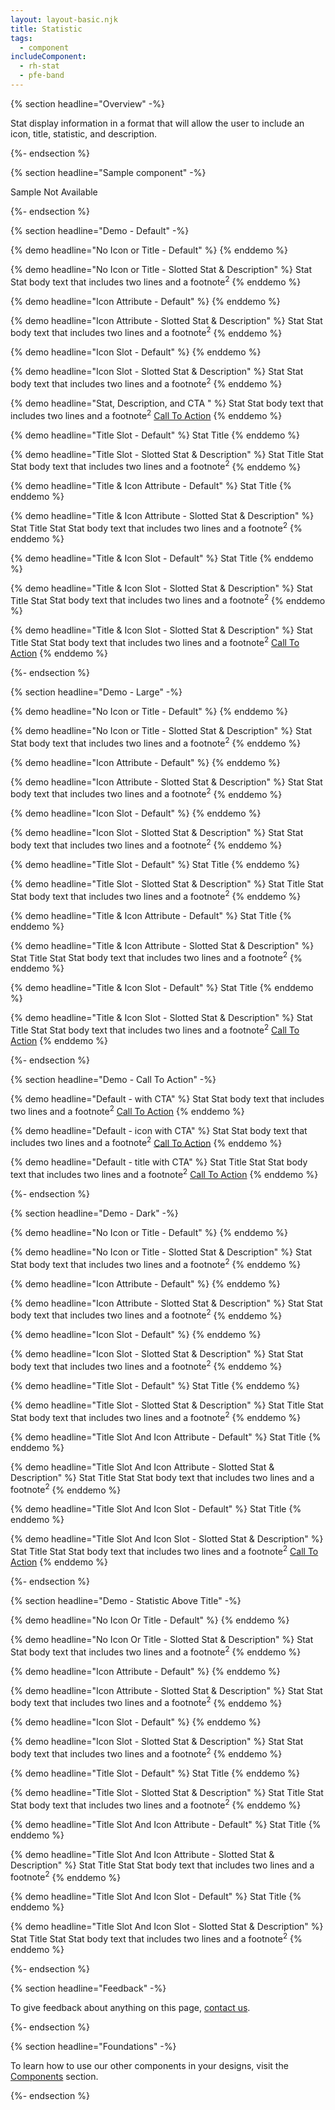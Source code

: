 ```yaml
---
layout: layout-basic.njk
title: Statistic
tags:
  - component
includeComponent:
  - rh-stat
  - pfe-band
---
```

{% section headline="Overview" -%}

Stat display information in a format that will allow the user to include an icon, title, statistic, and description.

{%- endsection %}

{% section headline="Sample component" -%}

Sample Not Available

{%- endsection %}

{% section headline="Demo - Default" -%}

{% demo headline="No Icon or Title - Default" %}
<rh-stat></rh-stat>
{% enddemo %}

{% demo headline="No Icon or Title - Slotted Stat & Description" %}
<rh-stat>
    <span slot="statistic">Stat</span>
    <span>Stat body text that includes two lines and a footnote<sup>2</sup></span>
</rh-stat>
{% enddemo %}

{% demo headline="Icon Attribute - Default" %}
<rh-stat icon="rh-atom"></rh-stat>
{% enddemo %}

{% demo headline="Icon Attribute - Slotted Stat & Description" %}
<rh-stat icon="rh-atom">
    <span slot="statistic">Stat</span>
    <span>Stat body text that includes two lines and a footnote<sup>2</sup></span>
</rh-stat>
{% enddemo %}

{% demo headline="Icon Slot - Default" %}
<rh-stat>
    <pfe-icon slot="icon" icon="rh-atom"></pfe-icon>
</rh-stat>
{% enddemo %}

{% demo headline="Icon Slot - Slotted Stat & Description" %}
<rh-stat>
    <pfe-icon slot="icon" icon="rh-atom"></pfe-icon>
    <span slot="statistic">Stat</span>
    <span>Stat body text that includes two lines and a footnote<sup>2</sup></span>
</rh-stat>
{% enddemo %}

{% demo headline="Stat, Description, and CTA " %}
<rh-stat>
    <span slot="statistic">Stat</span>
    <span>Stat body text that includes two lines and a footnote<sup>2</sup></span>
    <rh-cta slot="cta">
        <a href="https://github.com/">Call To Action</a>
    </rh-cta>
</rh-stat>
{% enddemo %}

{% demo headline="Title Slot - Default" %}
<rh-stat>
    <span slot="title">Stat Title</span>
</rh-stat>
{% enddemo %}

{% demo headline="Title Slot - Slotted Stat & Description" %}
<rh-stat>
    <span slot="title">Stat Title</span>
    <span slot="statistic">Stat</span>
    <span>Stat body text that includes two lines and a footnote<sup>2</sup></span>
</rh-stat>
{% enddemo %}

{% demo headline="Title & Icon Attribute - Default" %}
<rh-stat icon="rh-atom">
    <span slot="title">Stat Title</span>
</rh-stat>
{% enddemo %}

{% demo headline="Title & Icon Attribute - Slotted Stat & Description" %}
<rh-stat icon="rh-atom">
    <span slot="title">Stat Title</span>
    <span slot="statistic">Stat</span>
    <span>Stat body text that includes two lines and a footnote<sup>2</sup></span>
</rh-stat>
{% enddemo %}

{% demo headline="Title & Icon Slot - Default" %}
<rh-stat>
    <pfe-icon slot="icon" icon="rh-atom"></pfe-icon>
    <span slot="title">Stat Title</span>
</rh-stat>
{% enddemo %}

{% demo headline="Title & Icon Slot - Slotted Stat & Description" %}
<rh-stat>
    <pfe-icon slot="icon" icon="rh-atom"></pfe-icon>
    <span slot="title">Stat Title</span>
    <span slot="statistic">Stat</span>
    <span>Stat body text that includes two lines and a footnote<sup>2</sup></span>
</rh-stat>
{% enddemo %}

{% demo headline="Title & Icon Slot - Slotted Stat & Description" %}
<rh-stat>
    <pfe-icon slot="icon" icon="rh-atom"></pfe-icon>
    <span slot="title">Stat Title</span>
    <span slot="statistic">Stat</span>
    <span>Stat body text that includes two lines and a footnote<sup>2</sup></span>
    <rh-cta slot="cta">
      <a href="#">Call To Action</a>
    </rh-cta>
</rh-stat>
{% enddemo %}

{%- endsection %}

{% section headline="Demo - Large" -%}

{% demo headline="No Icon or Title - Default" %}
<rh-stat size="large"></rh-stat>
{% enddemo %}

{% demo headline="No Icon or Title - Slotted Stat & Description" %}
<rh-stat size="large">
    <span slot="statistic">Stat</span>
    <span>Stat body text that includes two lines and a footnote<sup>2</sup></span>
</rh-stat>
{% enddemo %}

{% demo headline="Icon Attribute - Default" %}
<rh-stat size="large" icon="rh-atom"></rh-stat>
{% enddemo %}

{% demo headline="Icon Attribute - Slotted Stat & Description" %}
<rh-stat size="large" icon="rh-atom">
    <span slot="statistic">Stat</span>
    <span>Stat body text that includes two lines and a footnote<sup>2</sup></span>
</rh-stat>
{% enddemo %}

{% demo headline="Icon Slot - Default" %}
<rh-stat size="large">
    <pfe-icon slot="icon" icon="rh-atom"></pfe-icon>
</rh-stat>
{% enddemo %}

{% demo headline="Icon Slot - Slotted Stat & Description" %}
<rh-stat size="large">
    <pfe-icon slot="icon" icon="rh-atom"></pfe-icon>
    <span slot="statistic">Stat</span>
    <span>Stat body text that includes two lines and a footnote<sup>2</sup></span>
</rh-stat>
{% enddemo %}

{% demo headline="Title Slot - Default" %}
<rh-stat size="large">
    <span slot="title">Stat Title</span>
</rh-stat>
{% enddemo %}

{% demo headline="Title Slot - Slotted Stat & Description" %}
<rh-stat size="large">
    <span slot="title">Stat Title</span>
    <span slot="statistic">Stat</span>
    <span>Stat body text that includes two lines and a footnote<sup>2</sup></span>
</rh-stat>
{% enddemo %}

{% demo headline="Title & Icon Attribute - Default" %}
<rh-stat size="large" icon="rh-atom">
    <span slot="title">Stat Title</span>
</rh-stat>
{% enddemo %}

{% demo headline="Title & Icon Attribute - Slotted Stat & Description" %}
<rh-stat size="large" icon="rh-atom">
    <span slot="title">Stat Title</span>
    <span slot="statistic">Stat</span>
    <span>Stat body text that includes two lines and a footnote<sup>2</sup></span>
</rh-stat>
{% enddemo %}

{% demo headline="Title & Icon Slot - Default" %}
<rh-stat size="large">
    <pfe-icon slot="icon" icon="rh-atom"></pfe-icon>
    <span slot="title">Stat Title</span>
</rh-stat>
{% enddemo %}

{% demo headline="Title & Icon Slot - Slotted Stat & Description" %}
<rh-stat size="large">
    <pfe-icon slot="icon" icon="rh-atom"></pfe-icon>
    <span slot="title">Stat Title</span>
    <span slot="statistic">Stat</span>
    <span>Stat body text that includes two lines and a footnote<sup>2</sup></span>
    <rh-cta slot="cta">
        <a href="https://github.com/">Call To Action</a>
    </rh-cta>
</rh-stat>
{% enddemo %}

{%- endsection %}

{% section headline="Demo - Call To Action" -%}

{% demo headline="Default - with CTA" %}
<rh-stat>
    <span slot="statistic">Stat</span>
    <span>Stat body text that includes two lines and a footnote<sup>2</sup></span>
    <rh-cta slot="cta">
        <a href="https://github.com/">Call To Action</a>
    </rh-cta>
</rh-stat>
{% enddemo %}

{% demo headline="Default - icon with CTA" %}
<rh-stat>
    <pfe-icon slot="icon" icon="rh-atom"></pfe-icon>
    <span slot="statistic">Stat</span>
    <span>Stat body text that includes two lines and a footnote<sup>2</sup></span>
    <rh-cta slot="cta">
        <a href="https://github.com/">Call To Action</a>
    </rh-cta>
</rh-stat>
{% enddemo %}

{% demo headline="Default - title with CTA" %}
<rh-stat>
    <span slot="title">Stat Title</span>
    <span slot="statistic">Stat</span>
    <span>Stat body text that includes two lines and a footnote<sup>2</sup></span>
    <rh-cta slot="cta">
        <a href="https://github.com/">Call To Action</a>
    </rh-cta>
</rh-stat>
{% enddemo %}

{%- endsection %}

{% section headline="Demo - Dark" -%}

{% demo headline="No Icon or Title - Default" %}
<pfe-band size="smallest" color-palette="darkest">
    <rh-stat></rh-stat>
</pfe-band>
{% enddemo %}

{% demo headline="No Icon or Title - Slotted Stat & Description" %}
<pfe-band size="smallest" color-palette="darkest">
    <rh-stat>
        <span slot="statistic">Stat</span>
        <span>Stat body text that includes two lines and a footnote<sup>2</sup></span>
    </rh-stat>
</pfe-band>
{% enddemo %}

{% demo headline="Icon Attribute - Default" %}
<pfe-band size="smallest" color-palette="darkest">
    <rh-stat icon="rh-atom"></rh-stat>
</pfe-band>
{% enddemo %}

{% demo headline="Icon Attribute - Slotted Stat & Description" %}
<pfe-band size="smallest" color-palette="darkest">
    <rh-stat icon="rh-atom">
        <span slot="statistic">Stat</span>
        <span>Stat body text that includes two lines and a footnote<sup>2</sup></span>
    </rh-stat>
</pfe-band>
{% enddemo %}

{% demo headline="Icon Slot - Default" %}
<pfe-band size="smallest" color-palette="darkest">
    <rh-stat>
        <pfe-icon slot="icon" icon="rh-atom"></pfe-icon>
    </rh-stat>
</pfe-band>
{% enddemo %}

{% demo headline="Icon Slot - Slotted Stat & Description" %}
<pfe-band size="smallest" color-palette="darkest">
    <rh-stat>
        <pfe-icon slot="icon" icon="rh-atom"></pfe-icon>
        <span slot="statistic">Stat</span>
        <span>Stat body text that includes two lines and a footnote<sup>2</sup></span>
    </rh-stat>
</pfe-band>
{% enddemo %}

{% demo headline="Title Slot - Default" %}
<pfe-band size="smallest" color-palette="darkest">
    <rh-stat>
        <span slot="title">Stat Title</span>
    </rh-stat>
</pfe-band>
{% enddemo %}

{% demo headline="Title Slot - Slotted Stat & Description" %}
<pfe-band size="smallest" color-palette="darkest">
    <rh-stat>
        <span slot="title">Stat Title</span>
        <span slot="statistic">Stat</span>
        <span>Stat body text that includes two lines and a footnote<sup>2</sup></span>
    </rh-stat>
</pfe-band>
{% enddemo %}

{% demo headline="Title Slot And Icon Attribute - Default" %}
<pfe-band size="smallest" color-palette="darkest">
    <rh-stat icon="rh-atom">
        <span slot="title">Stat Title</span>
    </rh-stat>
</pfe-band>
{% enddemo %}

{% demo headline="Title Slot And Icon Attribute - Slotted Stat & Description" %}
<pfe-band size="smallest" color-palette="darkest">
    <rh-stat icon="rh-atom">
        <span slot="title">Stat Title</span>
        <span slot="statistic">Stat</span>
        <span>Stat body text that includes two lines and a footnote<sup>2</sup></span>
    </rh-stat>
</pfe-band>
{% enddemo %}

{% demo headline="Title Slot And Icon Slot - Default" %}
<pfe-band size="smallest" color-palette="darkest">
    <rh-stat>
        <pfe-icon slot="icon" icon="rh-atom"></pfe-icon>
        <span slot="title">Stat Title</span>
    </rh-stat>
</pfe-band>
{% enddemo %}

{% demo headline="Title Slot And Icon Slot - Slotted Stat & Description" %}
<pfe-band size="smallest" color-palette="darkest">
    <rh-stat>
        <pfe-icon slot="icon" icon="rh-atom"></pfe-icon>
        <span slot="title">Stat Title</span>
        <span slot="statistic">Stat</span>
        <span>Stat body text that includes two lines and a footnote<sup>2</sup></span>
        <rh-cta slot="cta">
            <a href="https://github.com/">Call To Action</a>
        </rh-cta>
    </rh-stat>
</pfe-band>
{% enddemo %}

{%- endsection %}

{% section headline="Demo - Statistic Above Title" -%}

{% demo headline="No Icon Or Title - Default" %}
<rh-stat top="statistic"></rh-stat>
{% enddemo %}

{% demo headline="No Icon Or Title - Slotted Stat & Description" %}
<rh-stat top="statistic">
    <span slot="statistic">Stat</span>
    <span>Stat body text that includes two lines and a footnote<sup>2</sup></span>
</rh-stat>
{% enddemo %}

{% demo headline="Icon Attribute - Default" %}
<rh-stat top="statistic" icon="rh-atom"></rh-stat>
{% enddemo %}

{% demo headline="Icon Attribute - Slotted Stat & Description" %}
<rh-stat top="statistic" icon="rh-atom">
    <span slot="statistic">Stat</span>
    <span>Stat body text that includes two lines and a footnote<sup>2</sup></span>
</rh-stat>
{% enddemo %}

{% demo headline="Icon Slot - Default" %}
<rh-stat top="statistic">
    <pfe-icon slot="icon" icon="rh-atom"></pfe-icon>
</rh-stat>
{% enddemo %}

{% demo headline="Icon Slot - Slotted Stat & Description" %}
<rh-stat top="statistic">
    <pfe-icon slot="icon" icon="rh-atom"></pfe-icon>
    <span slot="statistic">Stat</span>
    <span>Stat body text that includes two lines and a footnote<sup>2</sup></span>
</rh-stat>
{% enddemo %}

{% demo headline="Title Slot - Default" %}
<rh-stat top="statistic">
    <span slot="title">Stat Title</span>
</rh-stat>
{% enddemo %}

{% demo headline="Title Slot - Slotted Stat & Description" %}
<rh-stat top="statistic">
    <span slot="title">Stat Title</span>
    <span slot="statistic">Stat</span>
    <span>Stat body text that includes two lines and a footnote<sup>2</sup></span>
</rh-stat>
{% enddemo %}

{% demo headline="Title Slot And Icon Attribute - Default" %}
<rh-stat top="statistic" icon="rh-atom">
    <span slot="title">Stat Title</span>
</rh-stat>
{% enddemo %}

{% demo headline="Title Slot And Icon Attribute - Slotted Stat & Description" %}
<rh-stat top="statistic" icon="rh-atom">
    <span slot="title">Stat Title</span>
    <span slot="statistic">Stat</span>
    <span>Stat body text that includes two lines and a footnote<sup>2</sup></span>
</rh-stat>
{% enddemo %}

{% demo headline="Title Slot And Icon Slot - Default" %}
<rh-stat top="statistic">
    <pfe-icon slot="icon" icon="rh-atom"></pfe-icon>
    <span slot="title">Stat Title</span>
</rh-stat>
{% enddemo %}

{% demo headline="Title Slot And Icon Slot - Slotted Stat & Description" %}
<rh-stat top="statistic">
    <pfe-icon slot="icon" icon="rh-atom"></pfe-icon>
    <span slot="title">Stat Title</span>
    <span slot="statistic">Stat</span>
    <span>Stat body text that includes two lines and a footnote<sup>2</sup></span>
</rh-stat>
{% enddemo %}

{%- endsection %}
<div class="multi-column--min-300-wide">

{% section headline="Feedback" -%}

To give feedback about anything on this page, [contact us](mailto:digital-design-system@redhat.com).

{%- endsection %}

{% section headline="Foundations" -%}

To learn how to use our other components in your designs, visit the [Components](/components/) section.

{%- endsection %}

</div>
